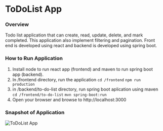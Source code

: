 # ToDoList App

### Overview
Todo list application that can create, read, update, delete, and mark completed. This application also implement filtering and pagination. Front end is developed using react and backend is developed using spring boot.

### How to Run Application

1. Install node to run react app (frontend) and maven to run spring boot app (backend).
2. In /frontend directory, run the application
`cd /frontend`
`npm run production`
3. in /backend/to-do-list directory, run spring boot aplication using maven
`cd /frontend/to-do-list`
`mvn spring-boot:run`
4. Open your browser and browse to http://localhost:3000

### Snapshot of Application

![ToDoList App](https://i.imgur.com/7bjdoTW.png)
